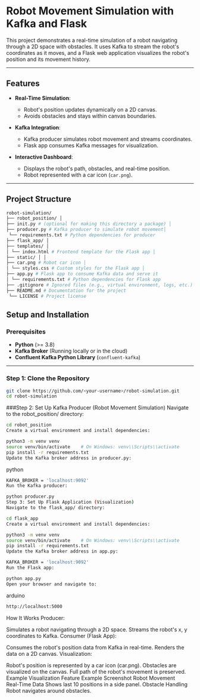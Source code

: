 # Robot Movement Simulation with Kafka and Flask

This project demonstrates a real-time simulation of a robot navigating through a 2D space with obstacles. It uses Kafka to stream the robot's coordinates as it moves, and a Flask web application visualizes the robot's position and its movement history.

---

## Features

- **Real-Time Simulation**:
  - Robot's position updates dynamically on a 2D canvas.
  - Avoids obstacles and stays within canvas boundaries.

- **Kafka Integration**:
  - Kafka producer simulates robot movement and streams coordinates.
  - Flask app consumes Kafka messages for visualization.

- **Interactive Dashboard**:
  - Displays the robot's path, obstacles, and real-time position.
  - Robot represented with a car icon (`car.png`).

---

## Project Structure
```bash
robot-simulation/
├── robot_position/ │
├── init.py # (optional for making this directory a package) │
├── producer.py # Kafka producer to simulate robot movement│
 └── requirements.txt # Python dependencies for producer
├── flask_app/ │
├── templates/ │
│ └── index.html # Frontend template for the Flask app │
├── static/ │ │
├── car.png # Robot car icon │
│ └── styles.css # Custom styles for the Flask app │
├── app.py # Flask app to consume Kafka data and serve it
│ └── requirements.txt # Python dependencies for Flask app
├── .gitignore # Ignored files (e.g., virtual environment, logs, etc.)
├── README.md # Documentation for the project
 └── LICENSE # Project license
```

## Setup and Installation

### Prerequisites

- **Python** (>= 3.8)
- **Kafka Broker** (Running locally or in the cloud)
- **Confluent Kafka Python Library** (`confluent-kafka`)

---

### Step 1: Clone the Repository

```bash
git clone https://github.com/<your-username>/robot-simulation.git
cd robot-simulation
```
###Step 2: Set Up Kafka Producer (Robot Movement Simulation)
Navigate to the robot_position/ directory:

```bash
cd robot_position
Create a virtual environment and install dependencies:
```

```bash
python3 -m venv venv
source venv/bin/activate    # On Windows: venv\\Scripts\\activate
pip install -r requirements.txt
Update the Kafka broker address in producer.py:
```

python
```bash
KAFKA_BROKER = 'localhost:9092'
Run the Kafka producer:
```

```bash
python producer.py
Step 3: Set Up Flask Application (Visualization)
Navigate to the flask_app/ directory:
```

```bash
cd flask_app
Create a virtual environment and install dependencies:
```

```bash
python3 -m venv venv
source venv/bin/activate    # On Windows: venv\\Scripts\\activate
pip install -r requirements.txt
Update the Kafka broker address in app.py:
```

```bash
KAFKA_BROKER = 'localhost:9092'
Run the Flask app:
```

```bash
python app.py
Open your browser and navigate to:
```

arduino
```bash
http://localhost:5000
```
How It Works
Producer:

Simulates a robot navigating through a 2D space.
Streams the robot's x, y coordinates to Kafka.
Consumer (Flask App):

Consumes the robot's position data from Kafka in real-time.
Renders the data on a 2D canvas.
Visualization:

Robot's position is represented by a car icon (car.png).
Obstacles are visualized on the canvas.
Full path of the robot's movement is preserved.
Example Visualization
Feature	Example Screenshot
Robot Movement	
Real-Time Data	Shows last 10 positions in a side panel.
Obstacle Handling	Robot navigates around obstacles.



